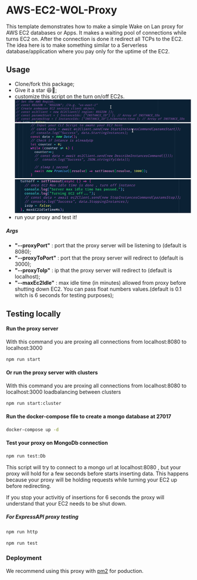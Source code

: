 # AWS-EC2-WOL-Proxy

This template demonstrates how to make a simple Wake on Lan proxy for AWS EC2 databases or Apps. It makes a waiting pool of connections while turns EC2 on. After the connection is done it redirect all TCPs to the EC2.
The idea here is to make something similar to a Serverless database/application where you pay only for the uptime of the EC2.

## Usage

- Clone/fork this package;
- Give it a star 😆🧐;
- customize this script on the turn on/off EC2s.
  <img src="/assets/uncomment1.png" />
  <img src="/assets/uncomment2.png" />
  <img src="/assets/uncomment3.png" />
- run your proxy and test it!

##### Args

- **"--proxyPort"** : port that the proxy server will be listening to (default is 8080);
- **"--proxyToPort"** : port that the proxy server will redirect to (default is 3000);
- **"--proxyToIp"** : ip that the proxy server will redirect to (default is localhost);
- **"--maxEc2Idle"** : max idle time (in minutes) allowed from proxy before shutting down EC2. You can pass float numbers values.(default is 0.1 witch is 6 seconds for testing purposes);

## Testing locally

#### Run the proxy server

With this command you are proxing all connections from localhost:8080 to localhost:3000

```bash
npm run start
```

#### Or run the proxy server with clusters

With this command you are proxing all connections from localhost:8080 to localhost:3000 loadbalancing between clusters

```bash
npm run start:cluster
```

#### Run the docker-compose file to create a mongo database at 27017

```bash
docker-compose up -d
```

#### Test your proxy on MongoDb connection

```bash
npm run test:Db
```

This script will try to connect to a mongo url at localhost:8080 , but your proxy will hold for a few seconds before starts inserting data. This happens because your proxy will be holding requests while turning your EC2 up before redirecting.

If you stop your activitiy of insertions for 6 seconds the proxy will understand that your EC2 needs to be shut down.

##### For ExpressAPI proxy testing

```bash
npm run http
```

```bash
npm run test
```

### Deployment

We recommend using this proxy with [pm2](https://www.npmjs.com/package/pm2) for poduction.
